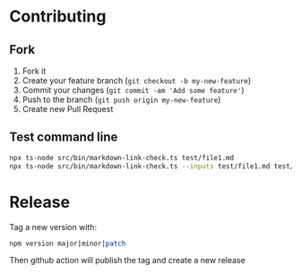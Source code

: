 Contributing
============

## Fork

1. Fork it
2. Create your feature branch (`git checkout -b my-new-feature`)
3. Commit your changes (`git commit -am 'Add some feature'`)
4. Push to the branch (`git push origin my-new-feature`)
5. Create new Pull Request

## Test command line

```bash
npx ts-node src/bin/markdown-link-check.ts test/file1.md
npx ts-node src/bin/markdown-link-check.ts --inputs test/file1.md test/file2.md
```


# Release


Tag a new version with:

```bash
npm version major|minor|patch
```

Then github action will publish the tag and create a new release
